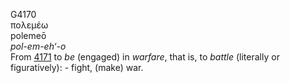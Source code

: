 <body>
  <p>G4170<br>  πολεμέω  <br> polemeō  <br><i>pol-em-eh‘-o </i><br>From <a href="g4171.htm">4171</a>  to <i>be</i> (engaged) in <i>warfare</i>, that is, to <i>battle</i> (literally or figuratively): - fight, (make) war.<br></p>
 </body>